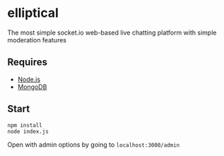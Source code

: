# elliptical
The most simple socket.io web-based live chatting platform with simple moderation features

## Requires
- [Node.js](https://nodejs.org/)
- [MongoDB](https://www.mongodb.com/docs/manual/administration/install-community/)

## Start
```
npm install
node index.js
```
Open with admin options by going to `localhost:3000/admin`
